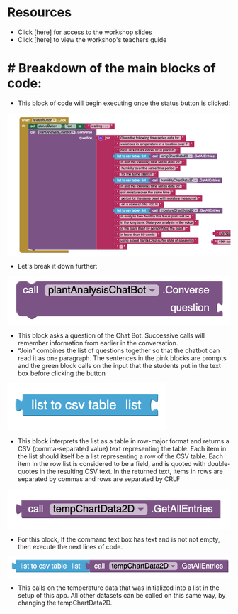 # Resources
- Click [here] for access to the workshop slides
- Click [here] to view the workshop's teachers guide

# # Breakdown of the main blocks of code:

- This block of code will begin executing once the status button is clicked: 
<img align="center" src="./images/block1.png">

- Let's break it down further:

<img align="center" src="./images/block2.png">

- This block asks a question of the Chat Bot. Successive calls will remember information from earlier in the conversation. 
- “Join” combines the list of questions together so that the chatbot can read it as one paragraph. The sentences in the pink blocks are prompts and the green block calls on the input that the students put in the text box before clicking the button

<img align="center" src="./images/block3.png">

- This block interprets the list as a table in row-major format and returns a CSV (comma-separated value) text representing the table. Each item in the list should itself be a list representing a row of the CSV table. Each item in the row list is considered to be a field, and is quoted with double-quotes in the resulting CSV text. In the returned text, items in rows are separated by commas and rows are separated by CRLF


<img align="center" src="./images/block4.png">

- For this block, If the command text box has text and is not not empty, then execute the next lines of code. 

<img align="center" src="./images/block5.png">

- This calls on the temperature data that was initialized into a list in the setup of this app. All other datasets can be called on this same way, by changing the tempChartData2D.  

